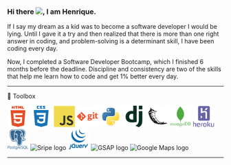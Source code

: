 ### Hi there <img src="https://raw.githubusercontent.com/MartinHeinz/MartinHeinz/master/wave.gif" width="30px">, I am Henrique.

If I say my dream as a kid was to become a software developer I would be lying. Until I gave it a try and then realized that there is more than one right answer in coding, and problem-solving is a determinant skill, I have been coding every day.

Now, I completed a Software Developer Bootcamp, which I finished 6 months before the deadline. Discipline and consistency are two of the skills that help me learn how to code and get 1% better every day.

---

🧰 Toolbox

<img src="https://github.com/devicons/devicon/blob/master/icons/html5/html5-plain-wordmark.svg" alt="HTML logo" width="50px" height="50px" /> <img src="https://github.com/devicons/devicon/blob/master/icons/css3/css3-plain-wordmark.svg" alt="CSS logo" width="50px" height="50px" />
<img src="https://github.com/devicons/devicon/blob/master/icons/javascript/javascript-original.svg" alt="JavaScript logo" width="50px" height="50px" />
<img src="https://github.com/devicons/devicon/blob/master/icons/git/git-plain-wordmark.svg" alt="Git logo" width="50px" height="50px" />
<img src="https://github.com/devicons/devicon/blob/master/icons/python/python-original.svg" alt="Python logo" width="50px" height="50px" />
<img src="https://github.com/devicons/devicon/blob/master/icons/django/django-plain.svg" alt="Django logo" width="50px" height="50px" />
<img src="https://github.com/devicons/devicon/blob/master/icons/flask/flask-original.svg" alt="Flask logo" width="50px" height="50px" />
<img src="https://github.com/devicons/devicon/blob/master/icons/mongodb/mongodb-plain-wordmark.svg" alt="MongoDB logo" width="50px" height="50px" />
<img src="https://github.com/devicons/devicon/blob/master/icons/heroku/heroku-plain-wordmark.svg" alt="Heroku logo" width="50px" height="50px" />
<img src="https://github.com/devicons/devicon/blob/master/icons/postgresql/postgresql-plain-wordmark.svg" alt="PostgreSQL logo" width="50px" height="50px" />
<img src="https://cdn.worldvectorlogo.com/logos/stripe-4.svg" alt="Sripe logo" width="50px" height="50px" />
<img src="https://github.com/devicons/devicon/blob/master/icons/jquery/jquery-plain-wordmark.svg" alt="jQuery logo" width="50px" height="50px" />
<img src="https://cdn.worldvectorlogo.com/logos/gsap-greensock.svg" alt="GSAP logo" width="50px" height="50px" />
<img src="https://cdn.worldvectorlogo.com/logos/google-maps-2020-icon.svg" alt="Google Maps logo" width="50px" height="50px" />

---
<!--
**Henriqueperoni/Henriqueperoni** is a ✨ _special_ ✨ repository because its `README.md` (this file) appears on your GitHub profile.

Here are some ideas to get you started:

- 🔭 I’m currently working on ...
- 🌱 I’m currently learning ...
- 👯 I’m looking to collaborate on ...
- 🤔 I’m looking for help with ...
- 💬 Ask me about ...
- 📫 How to reach me: ...
- 😄 Pronouns: ...
- ⚡ Fun fact: ...
-->

